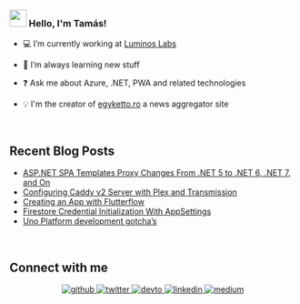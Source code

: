 ### <img src="https://media.giphy.com/media/hvRJCLFzcasrR4ia7z/giphy.gif" width="30px"> Hello, I'm Tamás!
 

- 💻 I’m currently working at [Luminos Labs](https://www.luminoslabs.com/)  
  

- 🌱 I’m always learning new stuff
  

- ❓ Ask me about Azure, .NET, PWA and related technologies  
  

- 💡 I'm the creator of [egyketto.ro](https://egyketto.ro) a news aggregator site  
  

<br/>  


## Recent Blog Posts  
<!-- BLOG-POST-LIST:START -->
- [ASP.NET SPA Templates Proxy Changes From .NET 5 to .NET 6, .NET 7, and On](https://furotmark.github.io/2023/05/04/ASPNET-SPA-Templates-Proxy-Changes.html)
- [Configuring Caddy v2 Server with Plex and Transmission](https://furotmark.github.io/2023/01/04/Configuring-Caddy2-With-Plex-And-Transmission.html)
- [Creating an App with Flutterflow](https://furotmark.github.io/2022/10/09/Creating-An-App-With-Flutterflow.html)
- [Firestore Credential Initialization With AppSettings](https://furotmark.github.io/2021/12/29/Firestore-Credential-Initialization-With-AppSettings.html)
- [Uno Platform development gotcha’s](https://furotmark.github.io/2021/10/24/Uno-Platform-Development-Gotchas.html)
<!-- BLOG-POST-LIST:END -->  

<br/>  


## Connect with me  
<div align="center">
<a href="https://github.com/furoTmark" target="_blank">
<img src=https://img.shields.io/badge/github-%2324292e.svg?&style=for-the-badge&logo=github&logoColor=white alt=github style="margin-bottom: 5px;" />
</a>
<a href="https://twitter.com/furoTmark" target="_blank">
<img src=https://img.shields.io/badge/twitter-%2300acee.svg?&style=for-the-badge&logo=twitter&logoColor=white alt=twitter style="margin-bottom: 5px;" />
</a>
<a href="https://dev.to/furoTmark" target="_blank">
<img src=https://img.shields.io/badge/dev.to-%2308090A.svg?&style=for-the-badge&logo=dev.to&logoColor=white alt=devto style="margin-bottom: 5px;" />
</a>
<a href="https://linkedin.com/in/tam%C3%A1s-m%C3%A1rk-fur%C3%B3-31a49a49/" target="_blank">
<img src=https://img.shields.io/badge/linkedin-%231E77B5.svg?&style=for-the-badge&logo=linkedin&logoColor=white alt=linkedin style="margin-bottom: 5px;" />
</a>
<a href="https://medium.com/@furoTmark" target="_blank">
<img src=https://img.shields.io/badge/medium-%2324292e.svg?&style=for-the-badge&logo=medium&logoColor=white alt=medium style="margin-bottom: 5px;" />
</a>  
</div>  
